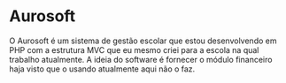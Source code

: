 # Aurosoft

O Aurosoft é um sistema de gestão escolar que estou desenvolvendo em PHP com a estrutura MVC que eu mesmo criei para a escola na qual trabalho atualmente. A ideia do software é fornecer o módulo financeiro haja visto que o usando atualmente aqui não o faz.